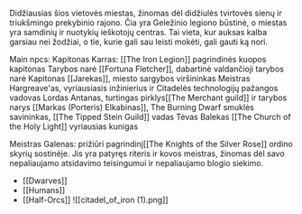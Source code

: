 Didžiausias šios vietovės miestas, žinomas dėl didžiulės tvirtovės sienų ir triukšmingo prekybinio rajono. Čia yra Geležinio legiono būstinė, o miestas yra samdinių ir nuotykių ieškotojų centras. Tai vieta, kur auksas kalba garsiau nei žodžiai, o tie, kurie gali sau leisti mokėti, gali gauti ką nori.

Main npcs:
Kapitonas Karras: [[The Iron Legion]] pagrindinės kuopos kapitonas
Tarybos narė [[Fortuna Fletcher]], dabartinė valdančioji tarybos narė
Kapitonas [[Jarekas]], miesto sargybos viršininkas
Meistras Hargreave'as, vyriausiasis inžinierius ir Citadelės technologijų pažangos vadovas
Lordas Antanas, turtingas pirklys[[The Merchant guild]] ir tarybos narys
[[Markas (Porteris) Elkabinas]], The Burning Dwarf smuklės savininkas, [[The Tipped Stein Guild]] vadas
Tėvas Balekas [[The Church of the Holy Light]] vyriausias kunigas


Meistras Galenas: prižiūri pagrindinį[[The Knights of the Silver Rose]] ordino skyrių sostinėje. Jis yra patyręs riteris ir kovos meistras, žinomas dėl savo nepaliaujamo atsidavimo teisingumui ir nepaliaujamo blogio siekimo.



-   [[Dwarves]]
-   [[Humans]]
-   [[Half-Orcs]]
![[citadel_of_iron (1).png]]